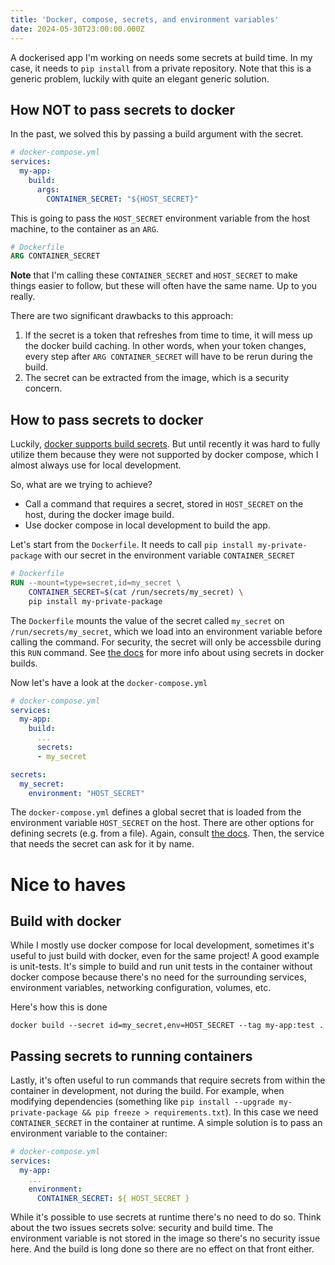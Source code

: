 ```yaml
---
title: 'Docker, compose, secrets, and environment variables'
date: 2024-05-30T23:00:00.000Z
---
```


A dockerised app I'm working on needs some secrets at build time. In my case, it needs to `pip install` from a private repository. Note that this is a generic problem, luckily with quite an elegant generic solution.

## How NOT to pass secrets to docker

In the past, we solved this by passing a build argument with the secret.

```yaml
# docker-compose.yml
services:
  my-app:
    build:
      args:
        CONTAINER_SECRET: "${HOST_SECRET}"
```

This is going to pass the `HOST_SECRET` environment variable from the host machine, to the container as an `ARG`.

```Dockerfile
# Dockerfile
ARG CONTAINER_SECRET
```

**Note** that I'm calling these `CONTAINER_SECRET` and `HOST_SECRET` to make things easier to follow, but these will often have the same name. Up to you really.

There are two significant drawbacks to this approach:

1. If the secret is a token that refreshes from time to time, it will mess up the docker build caching. In other words, when your token changes, every step after `ARG CONTAINER_SECRET` will have to be rerun during the build.
2. The secret can be extracted from the image, which is a security concern.

## How to pass secrets to docker

Luckily, [docker supports build secrets](https://docs.docker.com/build/building/secrets/). But until recently it was hard to fully utilize them because they were not supported by docker compose, which I almost always use for local development.

So, what are we trying to achieve?

* Call a command that requires a secret, stored in `HOST_SECRET` on the host, during the docker image build.
* Use docker compose in local development to build the app.

Let's start from the `Dockerfile`. It needs to call `pip install my-private-package` with our secret in the environment variable `CONTAINER_SECRET`

```dockerfile
# Dockerfile
RUN --mount=type=secret,id=my_secret \
    CONTAINER_SECRET=$(cat /run/secrets/my_secret) \
    pip install my-private-package
```

The `Dockerfile` mounts the value of the secret called `my_secret` on `/run/secrets/my_secret`, which we load into an environment variable before calling the command. For security, the secret will only be accessbile during this `RUN` command. See [the docs](https://docs.docker.com/build/building/secrets/) for more info about using secrets in docker builds.

Now let's have a look at the `docker-compose.yml`

```yaml
# docker-compose.yml
services:
  my-app:
    build:
      ...
      secrets:
      - my_secret

secrets:
  my_secret:
    environment: "HOST_SECRET"
```

The `docker-compose.yml` defines a global secret that is loaded from the environment variable `HOST_SECRET` on the host. There are other options for defining secrets (e.g. from a file). Again, consult [the docs](https://docs.docker.com/compose/use-secrets/). Then, the service that needs the secret can ask for it by name.

# Nice to haves

## Build with docker

While I mostly use docker compose for local development, sometimes it's useful to just build with docker, even for the same project! A good example is unit-tests. It's simple to build and run unit tests in the container without docker compose because there's no need for the surrounding services, environment variables, networking configuration, volumes, etc.

Here's how this is done

```
docker build --secret id=my_secret,env=HOST_SECRET --tag my-app:test .
```

## Passing secrets to running containers

Lastly, it's often useful to run commands that require secrets from within the container in development, not during the build. For example, when modifying dependencies (something like `pip install --upgrade my-private-package && pip freeze > requirements.txt`). In this case we need `CONTAINER_SECRET` in the container at runtime. A simple solution is to pass an environment variable to the container:

```yaml
# docker-compose.yml
services:
  my-app:
    ...
    environment:
      CONTAINER_SECRET: ${ HOST_SECRET }
```

While it's possible to use secrets at runtime there's no need to do so. Think about the two issues secrets solve: security and build time. The environment variable is not stored in the image so there's no security issue here. And the build is long done so there are no effect on that front either.
